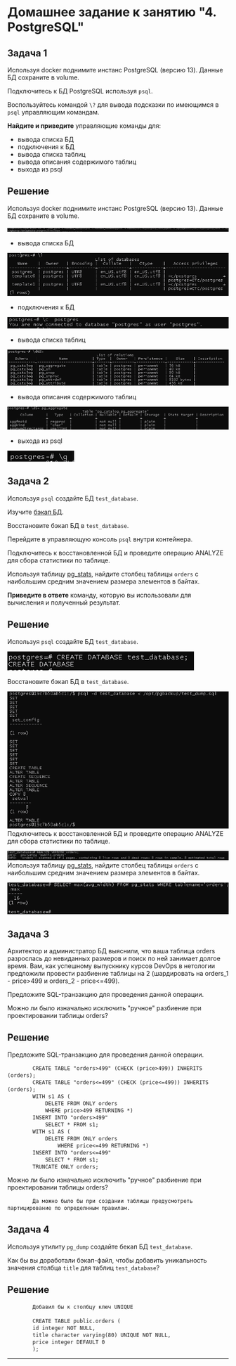 # Домашнее задание к занятию "4. PostgreSQL"

## Задача 1

Используя docker поднимите инстанс PostgreSQL (версию 13). Данные БД сохраните в volume.

Подключитесь к БД PostgreSQL используя `psql`.

Воспользуйтесь командой `\?` для вывода подсказки по имеющимся в `psql` управляющим командам.

**Найдите и приведите** управляющие команды для:
- вывода списка БД
- подключения к БД
- вывода списка таблиц
- вывода описания содержимого таблиц
- выхода из psql

## Решение
Используя docker поднимите инстанс PostgreSQL (версию 13). Данные БД сохраните в volume.

![img_7.png](img_7.png)

- вывода списка БД

![img_9.png](img_9.png)
- подключения к БД

![img_8.png](img_8.png)
- вывода списка таблиц

![img_10.png](img_10.png)
- вывода описания содержимого таблиц

![img_6.png](img_6.png)
- выхода из psql

![img_11.png](img_11.png)

## Задача 2

Используя `psql` создайте БД `test_database`.

Изучите [бэкап БД](https://github.com/netology-code/virt-homeworks/tree/virt-11/06-db-04-postgresql/test_data).

Восстановите бэкап БД в `test_database`.

Перейдите в управляющую консоль `psql` внутри контейнера.

Подключитесь к восстановленной БД и проведите операцию ANALYZE для сбора статистики по таблице.

Используя таблицу [pg_stats](https://postgrespro.ru/docs/postgresql/12/view-pg-stats), найдите столбец таблицы `orders` 
с наибольшим средним значением размера элементов в байтах.

**Приведите в ответе** команду, которую вы использовали для вычисления и полученный результат.

## Решение

Используя `psql` создайте БД `test_database`.

![img_12.png](img_12.png)

Восстановите бэкап БД в `test_database`.

![img_13.png](img_13.png)
Подключитесь к восстановленной БД и проведите операцию ANALYZE для сбора статистики по таблице.

![img_14.png](img_14.png)
Используя таблицу [pg_stats](https://postgrespro.ru/docs/postgresql/12/view-pg-stats), найдите столбец таблицы `orders` 
с наибольшим средним значением размера элементов в байтах.

![img_15.png](img_15.png)


## Задача 3

Архитектор и администратор БД выяснили, что ваша таблица orders разрослась до невиданных размеров и
поиск по ней занимает долгое время. Вам, как успешному выпускнику курсов DevOps в нетологии предложили
провести разбиение таблицы на 2 (шардировать на orders_1 - price>499 и orders_2 - price<=499).

Предложите SQL-транзакцию для проведения данной операции.

Можно ли было изначально исключить "ручное" разбиение при проектировании таблицы orders?

## Решение
Предложите SQL-транзакцию для проведения данной операции.
            
            CREATE TABLE "orders>499" (CHECK (price>499)) INHERITS (orders);
            CREATE TABLE "orders<=499" (CHECK (price<=499)) INHERITS (orders);
            WITH s1 AS (  
                DELETE FROM ONLY orders      
                WHERE price>499 RETURNING *)
            INSERT INTO "orders>499"  
                SELECT * FROM s1;
            WITH s1 AS (  
                DELETE FROM ONLY orders      
                    WHERE price<=499 RETURNING *)
            INSERT INTO "orders<=499"  
                SELECT * FROM s1;
            TRUNCATE ONLY orders;

Можно ли было изначально исключить "ручное" разбиение при проектировании таблицы orders?
            
            Да можно было бы при создании таблицы предусмотреть партицирование по определнным правилам.
            

## Задача 4

Используя утилиту `pg_dump` создайте бекап БД `test_database`.

Как бы вы доработали бэкап-файл, чтобы добавить уникальность значения столбца `title` для таблиц `test_database`?
            

## Решение

            Добавил бы к столбцу ключ UNIQUE

            CREATE TABLE public.orders (
            id integer NOT NULL, 
            title character varying(80) UNIQUE NOT NULL,
            price integer DEFAULT 0
            );

---
